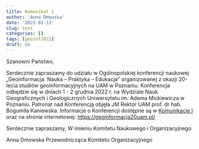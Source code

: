 ```yaml
---
title: Komunikat 1
author: 'Anna Dmowska'
date: '2022-01-13'
slug: test
categories: []
tags: [geoinf2022]
draft: no
---
```


Szanowni Państwo,

Serdecznie zapraszamy do udziału w Ogólnopolskiej konferencji naukowej „Geoinformacja: Nauka – Praktyka – Edukacja” organizowanej z okazji 20-lecia studiów geoinformacyjnych na UAM w Poznaniu. Konferencja odbędzie się w dniach 1 - 2 grudnia 2022 r. na Wydziale Nauk Geograficznych i Geologicznych Uniwersytetu im. Adama Mickiewicza w Poznaniu. Patronat nad Konferencją objęła JM Rektor UAM prof. dr hab. Bogumiła Kaniewska.
Informacje o Konferencji dostępne są w [Komunikacie I](https://geoinformacja20uam.pl/Geoinformacja_Komunikat_1.pdf) oraz na stronie internetowej:
https://geoinformacja20uam.pl/


Serdecznie zapraszamy,
W imieniu Komitetu Naukowego i Organizacyjnego

Anna Dmowska
Przewodnicząca Komitetu Organizacyjnego
